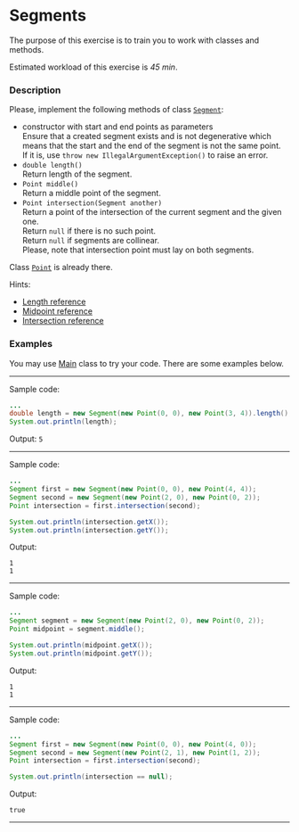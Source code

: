 # Segments

The purpose of this exercise is to train you to work with classes and methods.

Estimated workload of this exercise is _45 min_.

### Description
Please, implement the following methods of class [`Segment`](src/main/java/com/epam/training/student_Gagik_Hovhannisyan/segments/Segment.java): 

* constructor with start and end points as parameters\
  Ensure that a created segment exists and is not degenerative 
  which means that the start and the end of the segment is not the same point.\
  If it is, use `throw new IllegalArgumentException()` to raise an error.
* `double length()`\
  Return length of the segment.
* `Point middle()`\
  Return a middle point of the segment.
* `Point intersection(Segment another)`\
  Return a point of the intersection of the current segment and the given one.\
  Return `null` if there is no such point.\
  Return `null` if segments are collinear.\
  Please, note that intersection point must lay on both segments.

Class [`Point`](src/main/java/com/epam/training/student_Gagik_Hovhannisyan/segments/Point.java) is already there.

Hints:
* [Length reference](https://www.wikihow.com/Use-Distance-Formula-to-Find-the-Length-of-a-Line)
* [Midpoint reference](https://www.wikihow.com/Find-the-Midpoint-of-a-Line-Segment#Use-the-Midpoint-Formula)
* [Intersection reference](https://en.wikipedia.org/wiki/Line–line_intersection)
 
### Examples
You may use [Main](src/test/java/com/epam/rd/autotasks/segments/Main.java) class to try your code.
There are some examples below.

---
Sample code:
```java
...
double length = new Segment(new Point(0, 0), new Point(3, 4)).length();
System.out.println(length);

```

Output: `5`

---
Sample code:
```java
...
Segment first = new Segment(new Point(0, 0), new Point(4, 4));
Segment second = new Segment(new Point(2, 0), new Point(0, 2));
Point intersection = first.intersection(second);

System.out.println(intersection.getX());
System.out.println(intersection.getY());

```

Output:

```
1
1
```
---
Sample code:
```java
...
Segment segment = new Segment(new Point(2, 0), new Point(0, 2));
Point midpoint = segment.middle();

System.out.println(midpoint.getX());
System.out.println(midpoint.getY());

```

Output:

```
1
1
```

---
Sample code:
```java
...
Segment first = new Segment(new Point(0, 0), new Point(4, 0));
Segment second = new Segment(new Point(2, 1), new Point(1, 2));
Point intersection = first.intersection(second);

System.out.println(intersection == null);

```

Output:

```
true
```

---


